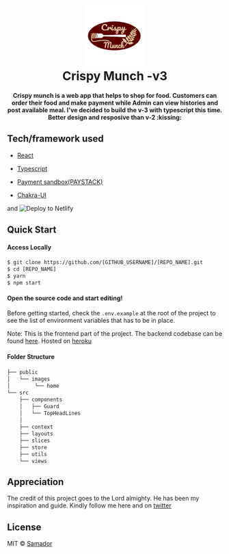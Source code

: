 <h1 align="center">
    <img alt="Lumen" title="Crispy Munch" src="https://github.com/sadewole/crispy-munch-v3/blob/main/.github/logo.png" width="140"> </br>
    Crispy Munch -v3
</h1>

<h4 align="center">
  Crispy munch is a web app that helps to shop for food. Customers can order their food and make payment while Admin can view histories and post available meal. I've decided to build the v-3 with typescript this time. Better design and resposive than v-2 :kissing:
</h4>

## Tech/framework used

- [React](https://reactjs.org/)

- [Typescript](https://www.typescriptlang.org/)

- [Payment sandbox(PAYSTACK)](paystack.com)

- [Chakra-UI](https://chakra-ui.com/)

and <img src="https://www.netlify.com/img/deploy/button.svg" alt="Deploy to Netlify">

## Quick Start

#### Access Locally

```
$ git clone https://github.com/[GITHUB_USERNAME]/[REPO_NAME].git
$ cd [REPO_NAME]
$ yarn
$ npm start
```

#### Open the source code and start editing!

Before getting started, check the `.env.example` at the root of the project to see the list of environment variables that has to be in place.

Note: This is the frontend part of the project. The backend codebase can be found [here](https://github.com/sadewole/Crispy-v3-backend).
Hosted on [heroku](https://crispy-munch-v3-backend.herokuapp.com/)

#### Folder Structure

```
├── public
│   └── images
│        └── home
└── src
    ├── components
    │   ├── Guard
    │   └── TopHeadLines
    │
    ├── context
    ├── layouts
    ├── slices
    ├── store
    ├── utils
    └── views

```

## Appreciation

The credit of this project goes to the Lord almighty. He has been my inspiration and guide.
Kindly follow me here and on [twitter](https://twitter.com/samador9)

## License

MIT © [Samador](https://github/sadewole)
